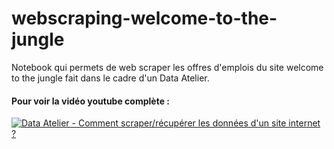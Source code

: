 # webscraping-welcome-to-the-jungle
Notebook qui permets de web scraper les offres d'emplois du site welcome to the jungle fait dans le cadre d'un Data Atelier.

#### Pour voir la vidéo youtube complète : 

[![Data Atelier - Comment scraper/récupérer les données d'un site internet ?](https://user-images.githubusercontent.com/38528800/233141119-9253d326-90d0-4934-80ea-04b03cd56e73.png)](https://www.youtube.com/watch?v=Ea30AUHuegE)
